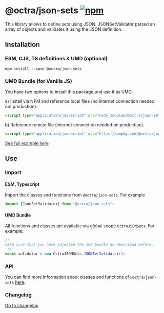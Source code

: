 # @octra/json-sets  <a href="https://www.npmjs.com/package/@octra/json-sets"><img alt="npm" src="https://img.shields.io/npm/v/@octra/json-sets"></a>
This library allows to define sets using JSON. JSONSetValidator parsed an array of objects and validates it using the JSON definition.

## Installation

### ESM, CJS, TS definitions & UMD (optional)

````shell
npm install --save @octra/json-sets
````

### UMD Bundle (for Vanilla JS)

You have two options to install this package und use it as UMD:

a) Install via NPM and reference local files (no internet connection needed om production).
````html
<script type="application/javascript" src="node_modules/@octra/json-sets/index.umd.js"></script>
````

b) Reference remote file  (internet connection needed on production).
````html
<script type="application/javascript" src="https://unpkg.com/@octra/json-sets/index.umd.js"></script>
````

[See full example here](https://github.com/IPS-LMU/octra/tree/main/apps/web-components-demo)

## Use

### Import

#### ESM, Typescript

Import the classes and functions from `@octra/json-sets`. For example

````typescript
import {JsonSetValidator} from "@octra/json-sets";
````

#### UMD Bundle

All functions and classes are available via global scope `OctraJSONSets`. For example:

```javascript
/*
make sure that you have injected the umd bundle as described before.
 */
const validator = new OctraJSONSets.JSONSetValidator();
```

### API

You can find more information about classes and functions of `@octra/json-sets` [here](https://ips-lmu.github.io/octra/modules/_octra_json_sets.html).

### Changelog

[Go to changelog](https://github.com/IPS-LMU/octra/blob/main/libs/json-sets/CHANGELOG.md)

